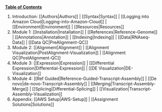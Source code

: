 **[Table of Contents](https://github.com/griffithlab/rnaseq_tutorial/wiki)**<br>
1. Introduction: [[Authors|Authors]] | [[Syntax|Syntax]] | [[Logging into Amazon Cloud|Logging-into-Amazon-Cloud]] | [[Environment|Environment]] | [[Resources|Resources]]<br>
2. Module 1: [[Installation|Installation]] | [[References|Reference-Genome]] | [[Annotations|Annotation]] | [[Indexing|Indexing]] | [[Data|RNAseq-Data]] | [[Data QC|PreAlignment-QC]]<br>
3. Module 2: [[Alignment|Alignment]] | [[Alignment Visualization|PostAlignment-Visualization]] | [[Alignment QC|PostAlignment-QC]]<br>
4. Module 3: [[Expression|Expression]] | [[Differential Expression|Differential-Expression]] | [[DE Visualization|DE-Visualization]]<br>
5. Module 4: [[Ref Guided|Reference-Guided-Transcript-Assembly]] | [[De novo|de-novo-Transcript-Assembly]] | [[Merging|Transcript-Assembly-Merge]] | [[Splicing|Differential-Splicing]] | [[Visualization|Transcript-Assembly-Visualization]]<br>
6. Appendix: [[AWS Setup|AWS-Setup]] | [[Assignment Solutions|Solutions]]<br>


